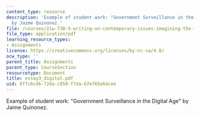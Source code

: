 ```yaml
---
content_type: resource
description: 'Example of student work: "Government Surveillance in the Digital Age"
  by Jaime Quinonez.'
file: /courses/21w-730-5-writing-on-contemporary-issues-imagining-the-future-fall-2007/6f7c6c4b72dac050f7dab7e765e64cee_essay3_digital.pdf
file_type: application/pdf
learning_resource_types:
- Assignments
license: https://creativecommons.org/licenses/by-nc-sa/4.0/
ocw_type: ''
parent_title: Assignments
parent_type: CourseSection
resourcetype: Document
title: essay3_digital.pdf
uid: 6f7c6c4b-72da-c050-f7da-b7e765e64cee
---
```

Example of student work: "Government Surveillance in the Digital Age" by Jaime Quinonez.